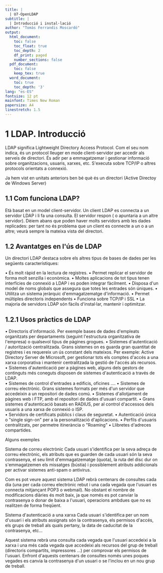 ```yaml
---
title: |
  | U7-OpenLDAP 
subtitle: | 
  | Introducció i instal·lació
author: "Tomàs Ferrandis Moscardó"
output:
  html_document:
    toc: false
    toc_float: true
    toc_depth: 2
    df_print: paged
    number_sections: false
  pdf_document: 
    toc: false
    keep_tex: true
  word_document:
    toc: true
    toc_depth: '3'
lang: "es-ES"
fontsize: 12 pt
mainfont: Times New Roman
papersize: A4
linestretch: 1.5
---
```


# 1  LDAP. Introducció

LDAP significa Lightweight Directory Access Protocol. Com el seu nom indica, és un protocol lleuger en mode client-servidor per accedir als serveis de directori. És adir per a emmagatzemar i gestionar informació sobre organitzacions, usuaris, xarxes, etc. S'executa sobre TCP/IP o altres protocols orientats a connexió.

Ja hem vist en unitats anteriors ben bé què és un directori (Active Directoy de Windows Server)
 	 	
## 1.1  Com funciona LDAP?

Età basat en un model client-servidor. Un client LDAP es connecta a un servidor LDAP i li fa una consulta. El servidor respon ( o apuntaria a un altre servidor). Dèiem abans que poden haver molts servidors amb les dades replicades: per tant no és problema que un client es connecte a un o a un altre; veurà sempre la mateixa vista del directori.	

## 1.2  Avantatges en l'ús de LDAP

Un directori LDAP destaca sobre els altres tipus de bases de dades per les següents característiques:

• És molt ràpid en la lectura de registres.
• Permet  replicar el servidor de forma molt senzilla i econòmica.
• Moltes aplicacions de tot tipus tenen interfícies de connexió a LDAP i es poden integrar fàcilment.
• Disposa d'un model de noms globals que assegura que totes les entrades són úniques.
• Utilitza un sistema jeràrquic d'emmagatzematge d'informació.
• Permet múltiples directoris independents
• Funciona sobre TCP/IP i SSL
• La majoria de servidors LDAP són fàcils d'instal·lar, mantenir i optimitzar. 	

## 1.2.1  Usos pràctics de LDAP

• Directoris d'informació. Per exemple bases de dades d'empleats organitzats per departaments (seguint l'estructura organitzativa de l'empresa) o qualsevol tipus de pàgines grogues.
• Sistemes d'autenticació / autorització centralitzada. Grans sistemes on es guarda gran quantitat de registres i es requereix un ús constant dels mateixos. Per exemple: Active Directory Server de Microsoft, per gestionar tots els comptes d'accés a una xarxa corporativa i mantenir centralitzada la gestió de l'accés als recursos.
• Sistemes d'autenticació per a pàgines web, alguns dels gestors de continguts més coneguts disposen de sistemes d'autenticació a través de LDAP. 	
• Sistemes de control d'entrades a edificis, oficines ....
• Sistemes de correu electrònic. Grans sistemes formats per més d'un servidor que accedeixin a un repositori de dades comú.
• Sistemes d'allotjament de pàgines web i FTP, amb el repositori de dades d'usuari compartit.
• Grans sistemes d'autenticació basats en RADIUS, per al control d'accessos dels usuaris a una xarxa de connexió o ISP.  
• Servidors de certificats públics i claus de seguretat.
• Autenticació única o "single sign-on" per a la personalització d'aplicacions.
• Perfils d'usuaris centralitzats, per permetre itinerància o "Roaming"
• Llibretes d'adreces compartides.

Alguns exemples

Sistema de correu electrònic
Cada usuari s'identifica per la seva adreça de correu electrònic, els atributs que es guarden de cada usuari són la seva contrasenya, el seu límit d'emmagatzematge (quota), la ruta del disc dur on s'emmagatzemen els missatges (bústia) i possiblement atributs addicionals per activar sistemes anti-spam o antivirus.

Com es pot veure aquest sistema LDAP rebrà centenars de consultes cada dia (una per cada correu electrònic rebut i una cada vegada que l'usuari es connecta mitjançant POP3 o webmail). No obstant el nombre de modificacions diàries és molt baix, ja que només es pot canviar la contrasenya o donar de baixa a l'usuari, operacions ambdues que no es realitzen de forma freqüent.

Sistema d'autenticació a una xarxa
Cada usuari s'identifica per un nom d'usuari i els atributs assignats són la contrasenya, els permisos d'accés, els grups de treball als quals pertany, la data de caducitat de la contrasenya, etc...

Aquest sistema rebrà una consulta cada vegada que l'usuari accedeixi a la xarxa i una més cada vegada que accedeixi als recursos del grup de treball (directoris compartits, impressores ...) per comprovar els permisos de l'usuari.
Enfront d'aquests centenars de consultes només unes poques vegades es canvia la contrasenya d'un usuari o se l'inclou en un nou grup de treball.


